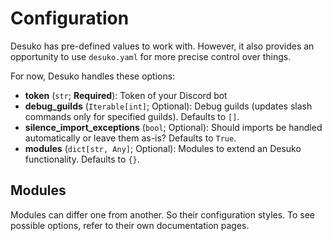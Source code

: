 # Configuration

Desuko has pre-defined values to work with. However, it also provides an opportunity to use `desuko.yaml` for more precise control over things.

For now, Desuko handles these options:

* **token** (`str`; **Required**): Token of your Discord bot
* **debug_guilds** (`Iterable[int]`; Optional): Debug guilds (updates slash commands only for specified guilds). Defaults to `[]`.
* **silence_import_exceptions** (`bool`; Optional): Should imports be handled automatically or leave them as-is? Defaults to `True`.
* **modules** (`dict[str, Any]`; Optional): Modules to extend an Desuko functionality. Defaults to `{}`.

## Modules

Modules can differ one from another. So their configuration styles. To see possible options, refer to their own documentation pages.
